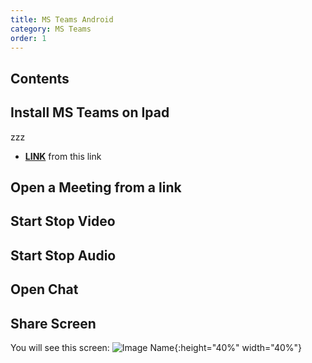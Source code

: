 ```yaml
---
title: MS Teams Android
category: MS Teams 
order: 1
---
```


## Contents


## Install MS Teams on Ipad
zzz
- **[LINK](https://URL)** from this link

## Open a Meeting from a link


## Start Stop Video

## Start Stop Audio

## Open Chat

## Share Screen
You will see this screen: 
![Image Name](https://URL){:height="40%" width="40%"}


